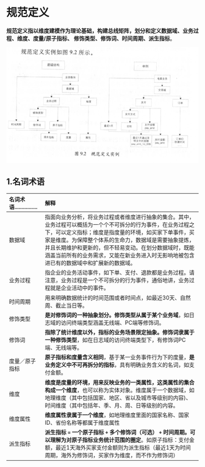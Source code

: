 规范定义
================================================================================
**规范定义指以维度建模作为理论基础，构建总线矩阵，划分和定义数据域、业务过程、维度、度量/原子指标、
修饰类型、修饰词、时间周期、派生指标**。

![规范定义](img/2.png)

## 1.名词术语

| 名词术语................ | 解释 |
|:------------ |:-------------- |
| 数据域 | 指面向业务分析，将业务过程或者维度进行抽象的集合。其中，业务过程可以概括为一个个不可拆分的行为事件，在业务过程之下，可以定义指标；维度是指度量的环境，如买家下单事件，买家是维度。为保障整个体系的生命力，数据域是需要抽象提炼，并且长期维护和更新的，但不轻易变动。在划分数据域时，既能涵盖当前所有的业务需求，又能在新业务进入时无影响地被包含进已有的数据域中和扩展新的数据域。|
| 业务过程 | 指企业的业务活动事件，如下单、支付、退款都是业务过程。请注意，业务过程是一个不可拆分的行为事件，通俗地讲，业务过程就是企业活动中的事件。|
| 时间周期 | 用来明确数据统计的时间范围或者时间点，如最近30天、自然周、截止当日等。|
| 修饰类型 | **是对修饰词的一种抽象划分。修饰类型从属于某个业务域**，如日志域的访问终端类型涵盖无线端、PC端等修饰词。|
| 修饰词 | **指除了统计维度以外，指标的业务场景限定抽象。修饰词隶属于一种修饰类型**，如在日志域的访问终端类型下，有修饰词PC端、无线端等。|
| 度量／原子指标 | **原子指标和度量含义相同**，基于某一业务事件行为下的度量，**是业务定义中不可再拆分的指标**，具有明确业务含义的名词，如支付金额。|
| 维度 | **维度是度量的环境，用来反映业务的一类属性，这类属性的集合构成一个维度**，也可以称为实体对象。维度属于一个数据域，如地理维度（其中包括国家、地区、省以及城市等级别的内容)、时间维度（其中包括年、季、月、周、日等级别的内容。|
| 维度属性 | **维度属性隶属于一个维度**，如地理维度里面的国家名称、国家ID、省份名称等都属于维度属性 |
| 派生指标 | **派生指标 `=` 一个原子指标 `+` 多个修饰词（可选） `+` 时间周期。可以理解为对原子指标业务统计范围的圈定**。如原子指标：支付金额，最近1天海外买家支付金额则为派生指标（最近1天为时间周期，海外为修饰词，买家作为维度，而不作为修饰词）|



